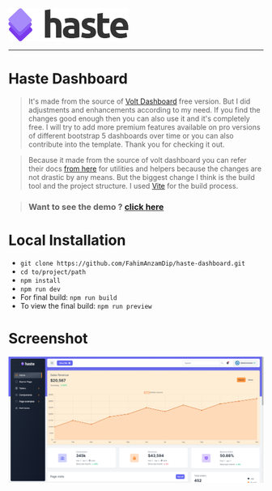 <picture>
    <source srcset="./src/public/app-logo.png"  
            media="(prefers-color-scheme: dark)">
    <img src="./src/public/app-logo-dark.png">
</picture>

<hr/>

<h1>Haste Dashboard</h1>

> <p>It's made from the source of <a href="https://demo.themesberg.com/volt/">Volt Dashboard</a> free version. But I did adjustments and enhancements according to my need. If you find the changes good enough then you can also use it and it's completely free. I will try to add more premium features available on pro versions of different bootstrap 5 dashboards over time or you can also contribute into the template. Thank you for checking it out.</p>

> <p>Because it made from the source of volt dashboard you can refer their docs <a href="https://themesberg.com/docs/volt-bootstrap-5-dashboard/getting-started/quick-start/">from here</a> for utilities and helpers because the changes are not drastic by any means. But the biggest change I think is the build tool and the project structure. I used <a href="https://vitejs.dev/">Vite</a> for the build process.</p>

> ### Want to see the demo ? <a href="https://demo.themesberg.com/volt/">click here</a>

<h1>Local Installation</h1>

- `` git clone https://github.com/FahimAnzamDip/haste-dashboard.git ``
- `` cd to/project/path ``
- `` npm install ``
- `` npm run dev ``
- For final build: `` npm run build ``
- To view the final build: `` npm run preview ``

<h1>Screenshot</h1>

![image](screenshot.png)


